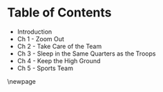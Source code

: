 # Table of Contents

* Introduction
* Ch 1 - Zoom Out
* Ch 2 - Take Care of the Team
* Ch 3 - Sleep in the Same Quarters as the Troops
* Ch 4 - Keep the High Ground
* Ch 5 - Sports Team

\newpage